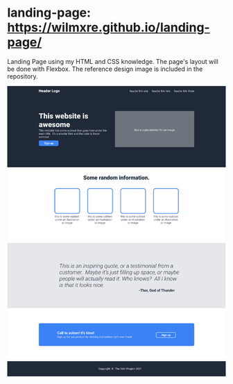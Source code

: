 # landing-page: https://wilmxre.github.io/landing-page/
Landing Page using my HTML and CSS knowledge. 
The page's layout will be done with Flexbox.
The reference design image is included in the repository.

![desired outcome](./img/odin-project.png)
